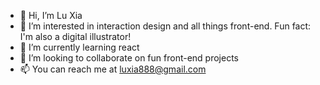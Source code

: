 - 👋 Hi, I’m Lu Xia
- 👀 I’m interested in interaction design and all things front-end. Fun fact: I'm also a digital illustrator!
- 🌱 I’m currently learning react
- 💞️ I’m looking to collaborate on fun front-end projects
- 📫 You can reach me at luxia888@gmail.com

<!---
tigersgalaxy/tigersgalaxy is a ✨ special ✨ repository because its `README.md` (this file) appears on your GitHub profile.
You can click the Preview link to take a look at your changes.
--->
